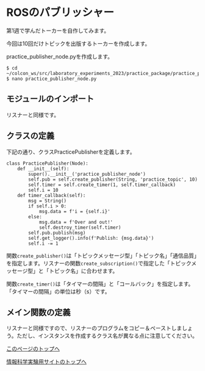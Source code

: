 # ROSのパブリッシャー
第1週で学んだトーカーを自作してみます。

今回は10回だけトピックを出版するトーカーを作成します。

practice_publisher_node.pyを作成します。

```
$ cd ~/colcon_ws/src/laboratory_experiments_2023/practice_package/practice_package
$ nano practice_publisher_node.py
```

## モジュールのインポート
リスナーと同様です。

## クラスの定義
下記の通り、クラスPracticePublisherを定義します。

```
class PracticePublisher(Node):
    def __init__(self):
        super().__init__('practice_publisher_node')
        self.pub = self.create_publisher(String, 'practice_topic', 10)
        self.timer = self.create_timer(1, self.timer_callback)
        self.i = 10
    def timer_callback(self):
        msg = String()
        if self.i > 0:
            msg.data = f'i = {self.i}'
        else:
            msg.data = f'Over and out!'
            self.destroy_timer(self.timer)
        self.pub.publish(msg)
        self.get_logger().info(f'Publish: {msg.data}')
        self.i -= 1
```

関数`create_publisher()`は「トピックメッセージ型」「トピック名」「通信品質」を指定します。リスナーの関数`create_subscription()`で指定した「トピックメッセージ型」と「トピック名」に合わせます。

関数`create_timer()`は「タイマーの間隔」と「コールバック」を指定します。「タイマーの間隔」の単位は秒（s）です。

## メイン関数の定義
リスナーと同様ですので、リスナーのプログラムをコピー＆ペーストしましょう。ただし、インスタンスを作成するクラス名が異なる点に注意してください。

[このページのトップへ](#)

[情報科学実験用サイトのトップへ](https://stl-apu.github.io/laboratory_experiments/)
